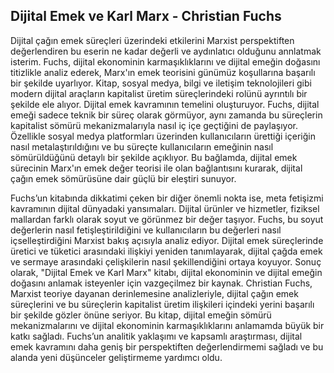 ## Dijital Emek ve Karl Marx - Christian Fuchs

Dijital çağın emek süreçleri üzerindeki etkilerini Marxist perspektiften değerlendiren bu eserin ne kadar değerli ve aydınlatıcı olduğunu annlatmak isterim. Fuchs, dijital ekonominin karmaşıklıklarını ve dijital emeğin doğasını titizlikle analiz ederek, Marx'ın emek teorisini günümüz koşullarına başarılı bir şekilde uyarlıyor. Kitap, sosyal medya, bilgi ve iletişim teknolojileri gibi modern dijital araçların kapitalist üretim süreçlerindeki rolünü ayrıntılı bir şekilde ele alıyor. Dijital emek kavramının temelini oluşturuyor. Fuchs, dijital emeği sadece teknik bir süreç olarak görmüyor, aynı zamanda bu süreçlerin kapitalist sömürü mekanizmalarıyla nasıl iç içe geçtiğini de paylaşıyor. Özellikle sosyal medya platformları üzerinden kullanıcıların ürettiği içeriğin nasıl metalaştırıldığını ve bu süreçte kullanıcıların emeğinin nasıl sömürüldüğünü detaylı bir şekilde açıklıyor. Bu bağlamda, dijital emek sürecinin Marx'ın emek değer teorisi ile olan bağlantısını kurarak, dijital çağın emek sömürüsüne dair güçlü bir eleştiri sunuyor.

Fuchs’un kitabında dikkatimi çeken bir diğer önemli nokta ise, meta fetişizmi kavramının dijital dünyadaki yansımaları. Dijital ürünler ve hizmetler, fiziksel mallardan farklı olarak soyut ve görünmez bir değer taşıyor. Fuchs, bu soyut değerlerin nasıl fetişleştirildiğini ve kullanıcıların bu değerleri nasıl içselleştirdiğini Marxist bakış açısıyla analiz ediyor. Dijital emek süreçlerinde üretici ve tüketici arasındaki ilişkiyi yeniden tanımlayarak, dijital çağda emek ve sermaye arasındaki çelişkilerin nasıl şekillendiğini ortaya koyuyor. Sonuç olarak, "Dijital Emek ve Karl Marx" kitabı, dijital ekonominin ve dijital emeğin doğasını anlamak isteyenler için vazgeçilmez bir kaynak. Christian Fuchs, Marxist teoriye dayanan derinlemesine analizleriyle, dijital çağın emek süreçlerini ve bu süreçlerin kapitalist üretim ilişkileri içindeki yerini başarılı bir şekilde gözler önüne seriyor. Bu kitap, dijital emeğin sömürü mekanizmalarını ve dijital ekonominin karmaşıklıklarını anlamamda büyük bir katkı sağladı. Fuchs’un analitik yaklaşımı ve kapsamlı araştırması, dijital emek kavramını daha geniş bir perspektiften değerlendirmemi sağladı ve bu alanda yeni düşünceler geliştirmeme yardımcı oldu.